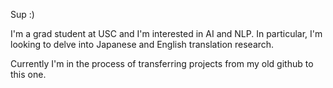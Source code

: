 Sup :)

I'm a grad student at USC and I'm interested in AI and NLP. In particular, I'm looking to delve into Japanese and English translation research. 

Currently I'm in the process of transferring projects from my old github to this one. 



